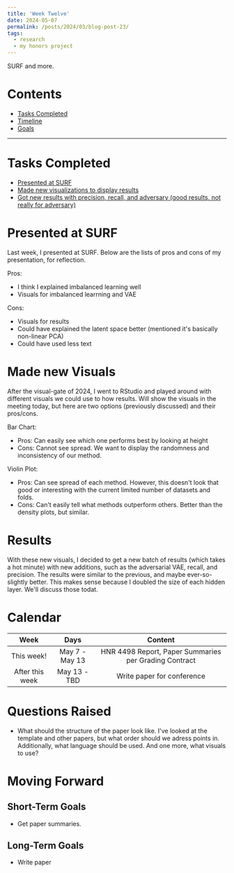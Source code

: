 ```yaml
---
title: 'Week Twelve'
date: 2024-05-07
permalink: /posts/2024/03/blog-post-23/
tags:
  - research
  - my honors project
---
```


SURF and more. 

# Contents

- [Tasks Completed](#tasks)
- [Timeline](#calendar)
- [Goals](#moving)


---


<a name="tasks"></a>
# Tasks Completed 
- [Presented at SURF](#SURF)
- [Made new visualizations to display results](#visual)
- [Got new results with precision, recall, and adversary (good results, not really for adversary)](#results)


<a name="SURF"></a>
# Presented at SURF

Last week, I presented at SURF. Below are the lists of pros and cons of my presentation, for reflection. 

Pros:
  - I think I explained imbalanced learning well
  - Visuals for imbalanced learrning and VAE
    
Cons:
  - Visuals for results
  - Could have explained the latent space better (mentioned it's basically non-linear PCA)
  - Could have used less text

<a name="visual"></a>
# Made new Visuals

After the visual-gate of 2024, I went to RStudio and played around with different visuals we could use to how results. Will show the visuals in the meeting today, but here are two options (previously discussed) and their pros/cons.

Bar Chart:
  - Pros: Can easily see which one performs best by looking at height
  - Cons: Cannot see spread. We want to display the randomness and inconsistency of our method. 

Violin Plot:
  - Pros: Can see spread of each method. However, this doesn't look that good or interesting with the current limited number of datasets and folds.
  - Cons: Can't easily tell what methods outperform others. Better than the density plots, but similar. 

<a name="results"></a>
# Results
With these new visuals, I decided to get a new batch of results (which takes a hot minute) with new additions, such as the adversarial VAE, recall, and precision. The results were similar to the previous, and maybe ever-so-slightly better. This makes sense because I doubled the size of each hidden layer. We'll discuss those todat. 

<a name="calendar"></a>
# Calendar

| Week | Days    | Content    | 
| :---:   | :---: | :---: |
| This week! | May 7 - May 13 | HNR 4498 Report, Paper Summaries per Grading Contract |
| After this week | May 13 - TBD | Write paper for conference |


<a name="questions"></a>
# Questions Raised
- What should the structure of the paper look like. I've looked at the template and other papers, but what order should we adress points in. Additionally, what language should be used. And one more, what visuals to use?

<a name="moving"></a>
# Moving Forward

## Short-Term Goals
- Get paper summaries. 


## Long-Term Goals
- Write paper 
